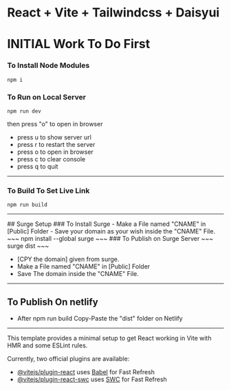 # React + Vite + Tailwindcss + Daisyui

# INITIAL Work To Do First
### To Install Node Modules
~~~
npm i
~~~
### To Run on Local Server
~~~
npm run dev
~~~
then press "o" to open in browser

- press u to show server url   
- press r to restart the server
- press o to open in browser   
- press c to clear console     
- press q to quit
<hr/>

### To Build To Set Live Link
~~~
npm run build
~~~
<hr/>
## Surge Setup
### To Install Surge
- Make a File named "CNAME" in [Public] Folder
- Save your domain as your wish inside the "CNAME" File.
~~~
npm install --global surge
~~~
### To Publish on Surge Server
~~~
surge dist
~~~

- [CPY the domain] given from surge.
- Make a File named "CNAME" in [Public] Folder
- Save The domain inside the "CNAME" File.

<hr/>

## To Publish On netlify
- After npm run build Copy-Paste the "dist" folder on Netlify

<hr/>
This template provides a minimal setup to get React working in Vite with HMR and some ESLint rules.

Currently, two official plugins are available:

- [@vitejs/plugin-react](https://github.com/vitejs/vite-plugin-react/blob/main/packages/plugin-react/README.md) uses [Babel](https://babeljs.io/) for Fast Refresh
- [@vitejs/plugin-react-swc](https://github.com/vitejs/vite-plugin-react-swc) uses [SWC](https://swc.rs/) for Fast Refresh
